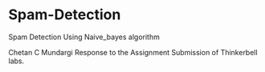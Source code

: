 # Spam-Detection
Spam Detection Using Naive_bayes algorithm

Chetan C Mundargi
Response to the Assignment Submission of Thinkerbell labs.
